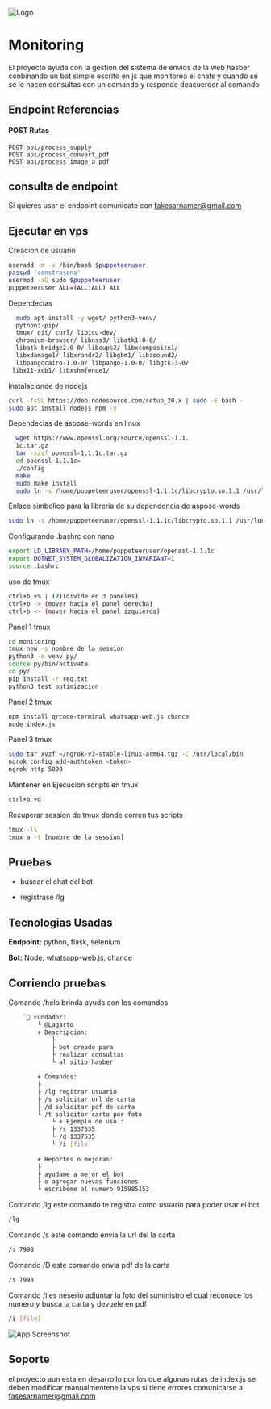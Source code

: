 
![Logo](https://raw.githubusercontent.com/Moubotred/monitoring/main/ico/image(1).png)

# Monitoring

El proyecto ayuda con la gestion del sistema de envios de la web hasber conbinando un bot simple escrito en js que monitorea el chats y cuando se se le hacen consultas con un comando y responde deacuerdor al comando

## Endpoint Referencias

#### POST Rutas

```http
POST api/process_supply
POST api/process_convert_pdf
POST api/process_image_a_pdf
```


## consulta de endpoint

Si quieres usar el endpoint comunicate con fakesarnamer@gmail.com


## Ejecutar en vps



Creacion de usuario
```bash
useradd -m -s /bin/bash $puppeteeruser
passwd 'constrasena'
usermod -aG sudo $puppeteeruser
puppeteeruser ALL=(ALL:ALL) ALL

```
Dependecias

```bash
  sudo apt install -y wget/ python3-venv/   
  python3-pip/ 
  tmux/ git/ curl/ libicu-dev/
  chromium-browser/ libnss3/ libatk1.0-0/
  libatk-bridge2.0-0/ libcups2/ libxcomposite1/   
  libxdamage1/ libxrandr2/ libgbm1/ libasound2/ 
  libpangocairo-1.0-0/ libpango-1.0-0/ libgtk-3-0/ 
 libx11-xcb1/ libxshmfence1/

```

Instalacionde de nodejs

```bash
curl -fsSL https://deb.nodesource.com/setup_20.x | sudo -E bash -
sudo apt install nodejs npm -y
```

Dependecias de aspose-words en linux 

```bash
  wget https://www.openssl.org/source/openssl-1.1. 
  1c.tar.gz
  tar -xzvf openssl-1.1.1c.tar.gz
  cd openssl-1.1.1c=
  ./config
  make
  sudo make install 
  sudo ln -s /home/puppeteeruser/openssl-1.1.1c/libcrypto.so.1.1 /usr/local/lib/libcrypto.so
```
Enlace simbolico para la libreria de su dependencia de aspose-words

```bash
sudo ln -s /home/puppeteeruser/openssl-1.1.1c/libcrypto.so.1.1 /usr/local/lib/libcrypto.so
```

Configurando .bashrc con nano 
```bash
export LD_LIBRARY_PATH=/home/puppeteeruser/openssl-1.1.1c
export DOTNET_SYSTEM_GLOBALIZATION_INVARIANT=1
source .bashrc
```
uso de tmux

```bash
ctrl+b +% | (2)(divide en 3 paneles)
ctrl+b -> (mover hacia el panel derecha)
ctrl+b <- (mover hacia el panel izquierda)
```

Panel 1 tmux

```bash
cd monitoring
tmux new -s nombre de la session
python3 -m venv py/
source py/bin/activate
cd py/
pip install -r req.txt
python3 test_optimizacion
```

Panel 2 tmux

```bash
npm install qrcode-terminal whatsapp-web.js chance
node index.js
```

Panel 3 tmux
```bash
sudo tar xvzf ~/ngrok-v3-stable-linux-arm64.tgz -C /usr/local/bin
ngrok config add-authtoken <token>
ngrok http 5090
```

Mantener en Ejecucion scripts en tmux
```bash
ctrl+b +d
```

Recuperar session de tmux donde corren tus scripts
```bash
tmux -ls
tmux a -t [nombre de la session]
```

## Pruebas

- buscar el chat del bot

- registrase /lg


## Tecnologias Usadas

**Endpoint:** python, flask, selenium

**Bot:** Node, whatsapp-web.js, chance


## Corriendo pruebas

Comando /help brinda ayuda con los comandos
```bash
    `👑 Fundador:
        └ @Lagarto 
        ⚜ Descripcion:
            ├
            ├ bot creado para 
            ├ realizar consultas
            └ al sitio hasber

        ⚜ Comandos:
        ├
        ├ /lg regitrar usuario 
        ├ /s solicitar url de carta
        ├ /d solicitar pdf de carta
        └ /t solicitar carta por foto
            └ ⚜ Ejemplo de uso :
            ├ /s 1337535
            └ /d 1337535
            └ /i [file]
            
        ⚜ Reportes o mejoras: 
        ├
        ├ ayudame a mejor el bot 
        ├ o agregar nuevas funciones
        └ escribeme al numero 915985153
```
Comando /lg este comando te registra como usuario para poder usar el bot
```bash
/lg 
```


Comando /s este comando envia la url del la carta
```bash
/s 7998
```

Comando /D este comando envia pdf de la carta
```bash
/s 7998
```

Comando /i es neserio adjuntar la foto del suministro el cual reconoce los numero y busca la carta y devuele en pdf
```bash
/i [file]
```
![App Screenshot](https://raw.githubusercontent.com/Moubotred/monitoring/main/ico/file.jpg)


## Soporte

el proyecto aun esta en desarrollo por los que algunas rutas de index.js se deben modificar manualmentene la vps si tiene errores comunicarse a fasesarnamer@gmail.com


